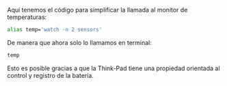 Aquí tenemos el código para simplificar la llamada al monitor de temperaturas:

```bash
alias temp='watch -n 2 sensors'
```

De manera que ahora solo lo llamamos en terminal:

```bash
temp
```

Esto es posible gracias a que la Think-Pad tiene una propiedad orientada al control y registro de la batería.

